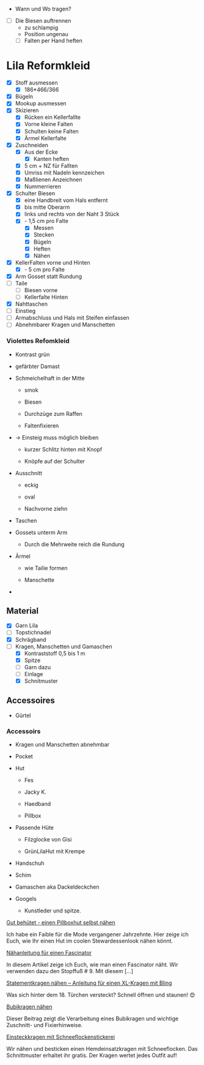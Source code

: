-  Wann und Wo tragen?
- [ ] Die Biesen auftrennen
	- zu schlampig
	- Position ungenau
	-  [ ] Falten per Hand heften
# Lila Reformkleid


- [x] Stoff ausmessen
    - [x] 186\*466/366
- [x] Bügeln
- [x] Mookup ausmessen
- [x] Skizieren
    - [x] Rücken ein Kellerfallte
    - [x] Vorne kleine Falten
    - [x] Schulten keine Falten
    - [x] Ärmel Kellerfalte
- [x] Zuschneiden
    - [x] Aus der Ecke
        - [x] Kanten heften
    - [x] 5 cm + NZ für Fallten
    - [x] Umriss mit Nadeln kennzeichen
    - [x] Maßlienen Anzeichnen
    - [x] Nummerrieren
- [x] Schulter Biesen
    - [x] eine Handbreit vom Hals entfernt
    - [x] bis mitte Oberarm
    - [x] links und rechts von der Naht 3 Stück
    - [x] \- 1,5 cm pro Falte
        - [x] Messen
        - [x] Stecken
        - [x] Bügeln
        - [x] Heften
        - [x] Nähen
- [x] KellerFalten vorne und Hinten
    - [x] \- 5 cm pro Falte
- [x] Arm Gosset statt Rundung
- [ ] Taile
    - [ ] Biesen vorne
    - [ ] Kellerfalte Hinten
- [x] Nahttaschen
- [ ] Einstieg
- [ ] Armabschluss und Hals mit Steifen einfassen
- [ ] Abnehmbarer Kragen und Manschetten

### Violettes Refomkleid

- Kontrast grün

- gefärbter Damast

- Schmeichelhaft in der Mitte

    - smok

    - Biesen

    - Durchzüge zum Raffen

    - Faltenfixieren

- \-> Einsteig muss möglich bleiben

    - kurzer Schlitz hinten mit Knopf

    - Knöpfe auf der Schulter

- Ausschnitt

    - eckig

    - oval

    - Nachvorne ziehn

- Taschen

- Gossets unterm Arm

    - Durch die Mehrweite reich die Rundung

- Ärmel

    - wie Tailie formen

    - Manschette

-

## Material
- [x] Garn Lila
- [ ] Topstichnadel
- [x] Schrägband
- [ ] Kragen, Manschetten und Gamaschen
    - [x] Kontraststoff 0,5 bis 1 m
    - [x] Spitze
    - [ ] Garn dazu
    - [ ] Einlage
    - [x] Schnitmuster

## Accessoires

- Gürtel

### Accessoirs 

- Kragen und Manschetten abnehmbar

- Pocket

- Hut

    - Fes

    - Jacky K.

    - Haedband

    - Pillbox

- Passende Hüte

    - Filzglocke von Gisi

    - GrünLilaHut mit Krempe

- Handschuh

- Schim

- Gamaschen aka Dackeldeckchen

- Googels

    - Kunstleder und spitze.

[Gut behütet - einen Pillboxhut selbst nähen](https://blog.bernina.com/de/2016/02/gut-behuetet-einen-pillboxhut-selbst-naehen/)

Ich habe ein Faible für die Mode vergangener Jahrzehnte. Hier zeige ich Euch, wie Ihr einen Hut im coolen Stewardessenlook nähen könnt.

[Nähanleitung für einen Fascinator](https://blog.bernina.com/de/2016/01/zubehoer-monats-januar-stopffuss/)

In diesem Artikel zeige ich Euch, wie man einen Fascinator näht. Wir verwenden dazu den Stopffuß # 9. Mit diesem \[…\]

[Statementkragen nähen – Anleitung für einen XL-Kragen mit Bling](https://blog.bernina.com/de/2021/12/statementkragen-naehen-anleitung/)

Was sich hinter dem 18. Türchen versteckt? Schnell öffnen und staunen! 😍

[Bubikragen nähen](https://www.muellerundsohn.com/allgemein/bubikragen-naehen/)

Dieser Beitrag zeigt die Verarbeitung eines Bubikragen und wichtige Zuschnitt- und Fixierhinweise.

[Einsteckkragen mit Schneeflockenstickerei](https://blog.bernina.com/de/2024/12/kragen-naehen-hemd-gratis-schnittmuster/)

Wir nähen und besticken einen Hemdeinsatzkragen mit Schneeflocken. Das Schnittmuster erhaltet ihr gratis. Der Kragen wertet jedes Outfit auf!